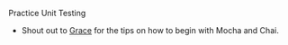 Practice Unit Testing

- Shout out to [Grace](https://medium.com/@grace.nieboer/a-beginners-guide-to-unit-testing-f311469cdc2d) for the tips on how to begin with Mocha and Chai.